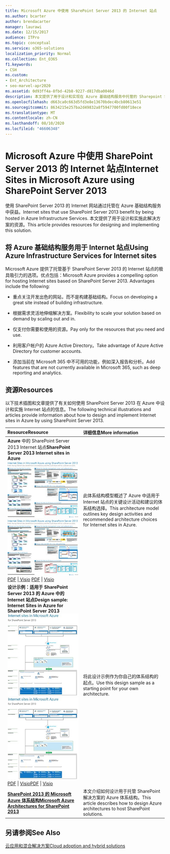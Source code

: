 ```yaml
---
title: Microsoft Azure 中使用 SharePoint Server 2013 的 Internet 站点
ms.author: bcarter
author: brendacarter
manager: laurawi
ms.date: 12/15/2017
audience: ITPro
ms.topic: conceptual
ms.service: o365-solutions
localization_priority: Normal
ms.collection: Ent_O365
f1.keywords:
- CSH
ms.custom:
- Ent_Architecture
- seo-marvel-apr2020
ms.assetid: 0d93ff4a-8fbd-42b8-9227-d817dba0046d
description: 本文提供了用于设计和实现在 Azure 基础结构服务中托管的 Sharepoint Server 2013 Internet 网站的资源。
ms.openlocfilehash: d663ca0c663d5fd3e8e13670bdec4bcb80613e51
ms.sourcegitcommit: 8634215e257ba2d49832a8f5947700fd00f18ece
ms.translationtype: MT
ms.contentlocale: zh-CN
ms.lasthandoff: 08/10/2020
ms.locfileid: "46606348"
---
```

# <a name="internet-sites-in-microsoft-azure-using-sharepoint-server-2013"></a><span data-ttu-id="84836-103">Microsoft Azure 中使用 SharePoint Server 2013 的 Internet 站点</span><span class="sxs-lookup"><span data-stu-id="84836-103">Internet Sites in Microsoft Azure using SharePoint Server 2013</span></span>

 <span data-ttu-id="84836-104">使用 SharePoint Server 2013 的 Internet 网站通过托管在 Azure 基础结构服务中获益。</span><span class="sxs-lookup"><span data-stu-id="84836-104">Internet sites that use SharePoint Server 2013 benefit by being hosted in Azure Infrastructure Services.</span></span> <span data-ttu-id="84836-105">本文提供了用于设计和实施此解决方案的资源。</span><span class="sxs-lookup"><span data-stu-id="84836-105">This article provides resources for designing and implementing this solution.</span></span>
  
## <a name="using-azure-infrastructure-services-for-internet-sites"></a><span data-ttu-id="84836-106">将 Azure 基础结构服务用于 Internet 站点</span><span class="sxs-lookup"><span data-stu-id="84836-106">Using Azure Infrastructure Services for Internet sites</span></span>

<span data-ttu-id="84836-p102">Microsoft Azure 提供了托管基于 SharePoint Server 2013 的 Internet 站点的极具吸引力的选项。优点包括：</span><span class="sxs-lookup"><span data-stu-id="84836-p102">Microsoft Azure provides a compelling option for hosting Internet sites based on SharePoint Server 2013. Advantages include the following:</span></span>
  
- <span data-ttu-id="84836-109">重点关注开发出色的网站，而不是构建基础结构。</span><span class="sxs-lookup"><span data-stu-id="84836-109">Focus on developing a great site instead of building infrastructure.</span></span>
    
- <span data-ttu-id="84836-110">根据需求灵活地伸缩解决方案。</span><span class="sxs-lookup"><span data-stu-id="84836-110">Flexibility to scale your solution based on demand by scaling out and in.</span></span>
    
- <span data-ttu-id="84836-111">仅支付你需要和使用的资源。</span><span class="sxs-lookup"><span data-stu-id="84836-111">Pay only for the resources that you need and use.</span></span>
    
- <span data-ttu-id="84836-112">利用客户帐户的 Azure Active Directory。</span><span class="sxs-lookup"><span data-stu-id="84836-112">Take advantage of Azure Active Directory for customer accounts.</span></span>
    
- <span data-ttu-id="84836-113">添加当前在 Microsoft 365 中不可用的功能，例如深入报告和分析。</span><span class="sxs-lookup"><span data-stu-id="84836-113">Add features that are not currently available in Microsoft 365, such as deep reporting and analytics.</span></span>
    
## <a name="resources"></a><span data-ttu-id="84836-114">资源</span><span class="sxs-lookup"><span data-stu-id="84836-114">Resources</span></span>

<span data-ttu-id="84836-115">以下技术插图和文章提供了有关如何使用 SharePoint Server 2013 在 Azure 中设计和实施 Internet 站点的信息。</span><span class="sxs-lookup"><span data-stu-id="84836-115">The following technical illustrations and articles provide information about how to design and implement Internet sites in Azure by using SharePoint Server 2013.</span></span>
  
|<span data-ttu-id="84836-116">**Resource**</span><span class="sxs-lookup"><span data-stu-id="84836-116">**Resource**</span></span>|<span data-ttu-id="84836-117">**详细信息**</span><span class="sxs-lookup"><span data-stu-id="84836-117">**More information**</span></span>|
|:-----|:-----|
|<span data-ttu-id="84836-118">**Azure** 中的 SharePoint Server 2013 Internet 站点</span><span class="sxs-lookup"><span data-stu-id="84836-118">**SharePoint Server 2013 Internet sites in Azure**</span></span> <br/> <span data-ttu-id="84836-119">[![使用 SharePoint 的 Azure 中的 Internet 网站图像](media/MS-AZ-SPInternetSites.jpg)          ](https://go.microsoft.com/fwlink/p/?LinkId=392552)</span><span class="sxs-lookup"><span data-stu-id="84836-119">[![Image of Internet sites in Azure using SharePoint](media/MS-AZ-SPInternetSites.jpg)          ](https://go.microsoft.com/fwlink/p/?LinkId=392552)</span></span> <br/> <span data-ttu-id="84836-120">[PDF](https://go.microsoft.com/fwlink/p/?LinkId=392552) \|[          ](https://go.microsoft.com/fwlink/p/?LinkId=392551) [Visio](https://go.microsoft.com/fwlink/p/?LinkId=392551)  </span><span class="sxs-lookup"><span data-stu-id="84836-120">[PDF](https://go.microsoft.com/fwlink/p/?LinkId=392552)  \| [          ](https://go.microsoft.com/fwlink/p/?LinkId=392551)[Visio](https://go.microsoft.com/fwlink/p/?LinkId=392551)</span></span> <br/> |<span data-ttu-id="84836-121">此体系结构模型概述了 Azure 中适用于 Internet 站点的关键设计活动和建议的体系结构选择。</span><span class="sxs-lookup"><span data-stu-id="84836-121">This architecture model outlines key design activities and recommended architecture choices for Internet sites in Azure.</span></span>  <br/> |
|<span data-ttu-id="84836-122">**设计示例：适用于 SharePoint Server 2013 的 Azure 中的 Internet 站点**</span><span class="sxs-lookup"><span data-stu-id="84836-122">**Design sample: Internet Sites in Azure for SharePoint Server 2013**</span></span> <br/> <span data-ttu-id="84836-123">[![设计示例图：Microsoft Azure for SharePoint 2013 中的 Internet 站点](media/MS-AZ-InternetSitesDesignSample.jpg)          ](https://go.microsoft.com/fwlink/p/?LinkId=392549)</span><span class="sxs-lookup"><span data-stu-id="84836-123">[![Image of the Design sample: Internet sites in Microsoft Azure for SharePoint 2013](media/MS-AZ-InternetSitesDesignSample.jpg)          ](https://go.microsoft.com/fwlink/p/?LinkId=392549)</span></span> <br/> <span data-ttu-id="84836-124">[PDF](https://go.microsoft.com/fwlink/p/?LinkId=392549)  \| [Visio](https://go.microsoft.com/fwlink/p/?LinkId=392548)</span><span class="sxs-lookup"><span data-stu-id="84836-124">[PDF](https://go.microsoft.com/fwlink/p/?LinkId=392549)  \| [Visio](https://go.microsoft.com/fwlink/p/?LinkId=392548)</span></span> <br/> |<span data-ttu-id="84836-125">将此设计示例作为你自己的体系结构的起点。</span><span class="sxs-lookup"><span data-stu-id="84836-125">Use this design sample as a starting point for your own architecture.</span></span>  <br/> |
|<span data-ttu-id="84836-126">**[SharePoint 2013 的 Microsoft Azure 体系结构](microsoft-azure-architectures-for-sharepoint-2013.md)**</span><span class="sxs-lookup"><span data-stu-id="84836-126">**[Microsoft Azure Architectures for SharePoint 2013](microsoft-azure-architectures-for-sharepoint-2013.md)**</span></span> <br/> |<span data-ttu-id="84836-127">本文介绍如何设计用于托管 SharePoint 解决方案的 Azure 体系结构。</span><span class="sxs-lookup"><span data-stu-id="84836-127">This article describes how to design Azure architectures to host SharePoint solutions.</span></span>  <br/> |

## <a name="see-also"></a><span data-ttu-id="84836-128">另请参阅</span><span class="sxs-lookup"><span data-stu-id="84836-128">See Also</span></span>

[<span data-ttu-id="84836-129">云应用和混合解决方案</span><span class="sxs-lookup"><span data-stu-id="84836-129">Cloud adoption and hybrid solutions</span></span>](cloud-adoption-and-hybrid-solutions.yml)



